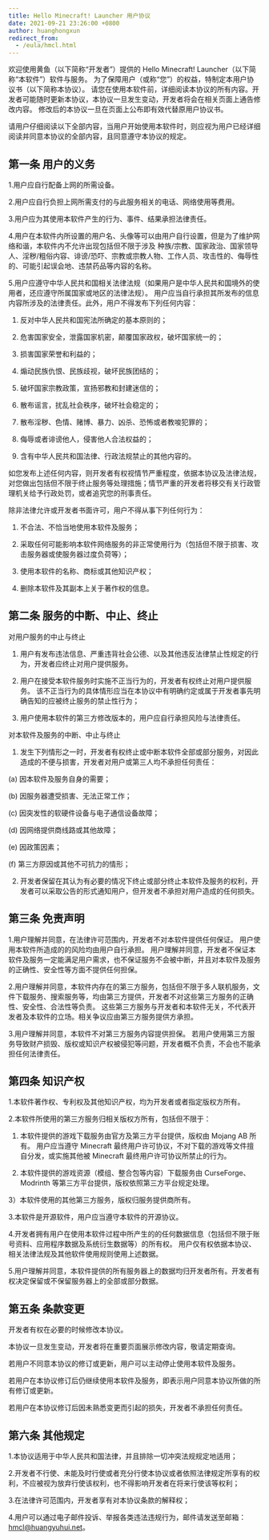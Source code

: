 ```yaml
---
title: Hello Minecraft! Launcher 用户协议
date: 2021-09-21 23:26:00 +0800
author: huanghongxun
redirect_from:
  - /eula/hmcl.html
---
```


欢迎使用黄鱼（以下简称“开发者”）提供的 Hello Minecraft! Launcher（以下简称“本软件”）软件与服务。 为了保障用户（或称“您”）的权益，特制定本用户协议书（以下简称本协议）。 请您在使用本软件前，详细阅读本协议的所有内容。开发者可能随时更新本协议，本协议一旦发生变动，开发者将会在相关页面上通告修改内容。 修改后的本协议一旦在页面上公布即有效代替原用户协议书。

请用户仔细阅读以下全部内容，当用户开始使用本软件时，则应视为用户已经详细阅读并同意本协议的全部内容，且同意遵守本协议的规定。

## 第一条 用户的义务

1.用户应自行配备上网的所需设备。

2.用户应自行负担上网所需支付的与此服务相关的电话、网络使用等费用。

3.用户应为其使用本软件产生的行为、事件、结果承担法律责任。

4.用户在本软件内所设置的用户名、头像等可以由用户自行设置，但是为了维护网络和谐，本软件内不允许出现包括但不限于涉及 种族/宗教、国家政治、国家领导人、淫秽/粗俗内容、诽谤/恐吓、宗教或宗教人物、工作人员、攻击性的、侮辱性的、可能引起误会地、违禁药品等内容的名称。

5.用户应遵守中华人民共和国相关法律法规（如果用户是中华人民共和国境外的使用者，还应遵守所属国家或地区的法律法规）。
用户应当自行承担其所发布的信息内容所涉及的法律责任。此外，用户不得发布下列任何内容：

 1) 反对中华人民共和国宪法所确定的基本原则的；

 2) 危害国家安全，泄露国家机密，颠覆国家政权，破坏国家统一的；

 3) 损害国家荣誉和利益的；

 4) 煽动民族仇恨、民族歧视，破坏民族团结的；

 5) 破坏国家宗教政策，宣扬邪教和封建迷信的；

 6) 散布谣言，扰乱社会秩序，破坏社会稳定的；

 7) 散布淫秽、色情、赌博、暴力、凶杀、恐怖或者教唆犯罪的；

 8) 侮辱或者诽谤他人，侵害他人合法权益的；

 9) 含有中华人民共和国法律、行政法规禁止的其他内容的。

如您发布上述任何内容，则开发者有权视情节严重程度，依据本协议及法律法规，对您做出包括但不限于终止服务等处理措施；情节严重的开发者将移交有关行政管理机关给予行政处罚，或者追究您的刑事责任。

除非法律允许或开发者书面许可，用户不得从事下列任何行为：

 1) 不合法、不恰当地使用本软件及服务；

 2) 采取任何可能影响本软件网络服务的非正常使用行为（包括但不限于损害、攻击服务器或使服务器过度负荷等）；

 3) 使用本软件的名称、商标或其他知识产权；

 4) 删除本软件及其副本上关于著作权的信息。

## 第二条 服务的中断、中止、终止

对用户服务的中止与终止

 1) 用户有发布违法信息、严重违背社会公德、以及其他违反法律禁止性规定的行为，开发者应终止对用户提供服务。

 2) 用户在接受本软件服务时实施不正当行为的，开发者有权终止对用户提供服务。 该不正当行为的具体情形应当在本协议中有明确约定或属于开发者事先明确告知的应被终止服务的禁止性行为；

 3) 用户使用本软件的第三方修改版本的，用户应自行承担风险与法律责任。

对本软件及服务的中断、中止与终止

 1) 发生下列情形之一时，开发者有权终止或中断本软件全部或部分服务，对因此造成的不便与损害，开发者对用户或第三人均不承担任何责任：

  (a) 因本软件及服务自身的需要；

  (b) 因服务器遭受损害、无法正常工作；

  (c) 因突发性的软硬件设备与电子通信设备故障；

  (d) 因网络提供商线路或其他故障；

  (e) 因政策因素；

  (f) 第三方原因或其他不可抗力的情形；

 2) 开发者保留在其认为有必要的情况下终止或部分终止本软件及服务的权利，开发者可以采取公告的形式通知用户，但开发者不承担对用户造成的任何损失。

## 第三条 免责声明

1.用户理解并同意，在法律许可范围内，开发者不对本软件提供任何保证。 用户使用本软件所造成的的风险均由用户自行承担。
用户理解并同意，开发者不保证本软件及服务一定能满足用户需求，也不保证服务不会被中断，并且对本软件及服务的正确性、安全性等方面不提供任何担保。

2.用户理解并同意，本软件内存在的第三方服务，包括但不限于多人联机服务，文件下载服务、搜索服务等，均由第三方提供，开发者不对这些第三方服务的正确性、安全性、合法性等负责。 这些第三方服务与开发者和本软件无关，不代表开发者及本软件的立场。相关争议应由第三方服务提供方承担。

3.用户理解并同意，本软件不对第三方服务内容提供担保。 若用户使用第三方服务导致财产损毁、版权或知识产权被侵犯等问题，开发者概不负责，不会也不能承担任何法律责任。

## 第四条 知识产权

1.本软件著作权、专利权及其他知识产权，均为开发者或者指定版权方所有。

2.本软件所使用的第三方服务归相关版权方所有，包括但不限于：

 1) 本软件提供的游戏下载服务由官方及第三方平台提供，版权由 Mojang AB 所有。 用户应当遵守 Minecraft 最终用户许可协议，不对下载的游戏等文件擅自分发，或实施其他被 Minecraft 最终用户许可协议所禁止的行为。

 2) 本软件提供的游戏资源（模组、整合包等内容）下载服务由 CurseForge、Modrinth 等第三方平台提供，版权依照第三方平台规定处理。

 3）本软件使用的其他第三方服务，版权归服务提供商所有。

3.本软件是开源软件，用户应当遵守本软件的开源协议。

4.开发者拥有用户在使用本软件过程中所产生的的任何数据信息（包括但不限于账号资料、应用程序数据及系统衍生数据等）的所有权。 用户仅有权依据本协议、相关法律法规及其他软件使用规则使用上述数据。

5.用户理解并同意，本软件提供的所有服务器上的数据均归开发者所有。开发者有权决定保留或不保留服务器上的全部或部分数据。

## 第五条 条款变更

开发者有权在必要的时候修改本协议。

本协议一旦发生变动，开发者将在重要页面展示修改内容，敬请定期查询。

若用户不同意本协议的修订或更新，用户可以主动停止使用本软件及服务。 

若用户在本协议修订后仍继续使用本软件及服务，即表示用户同意本协议所做的所有修订或更新。 

若用户在本协议修订后因未熟悉变更而引起的损失，开发者不承担任何责任。

## 第六条 其他规定

1.本协议适用于中华人民共和国法律，并且排除一切冲突法规规定地适用；

2.开发者不行使、未能及时行使或者充分行使本协议或者依照法律规定所享有的权利，不应被视为放弃行使该权利，也不得影响开发者在将来行使该等权利；

3.在法律许可范围内，开发者享有对本协议条款的解释权；

4.用户可以通过电子邮件投诉、举报各类违法违规行为，邮件请发送至邮箱：hmcl@huangyuhui.net。
